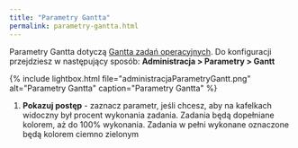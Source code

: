 ```yaml
---
title: "Parametry Gantta"
permalink: parametry-gantta.html
---
```


Parametry Gantta dotyczą [Gantta zadań operacyjnych](/gantt-zadan-operacyjnych). Do konfiguracji przejdziesz w następujący sposób: **Administracja > Parametry > Gantt**

{% include lightbox.html file="administracjaParametryGantt.png" alt="Parametry Gantta" caption="Parametry Gantta" %}

1. **Pokazuj postęp** - zaznacz parametr, jeśli chcesz, aby na kafelkach widoczny był procent wykonania zadania. Zadania będą dopełniane kolorem, aż do 100% wykonania. Zadania w pełni wykonane oznaczone będą kolorem ciemno zielonym